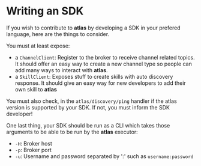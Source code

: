Writing an SDK
===

If you wish to contribute to **atlas** by developing a SDK in your prefered language, here are the things to consider.

You must at least expose:
- a `ChannelClient`: Register to the broker to receive channel related topics. It should offer an easy way to create a new channel type so people can add many ways to interact with **atlas**.
- a `SkillClient`: Exposes stuff to create skills with auto discovery response. It should give an easy way for new developers to add their own skill to **atlas**

You must also check, in the `atlas/discovery/ping` handler if the atlas version is supported by your SDK. If not, you must inform the SDK developer!

One last thing, your SDK should be run as a CLI which takes those arguments to be able to be run by the **atlas** executor:

- `-H`: Broker host
- `-p`: Broker port
- `-u`: Username and password separated by ':' such as `username:password`